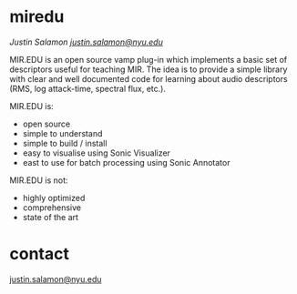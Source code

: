 miredu
======
*Justin Salamon <justin.salamon@nyu.edu>*

MIR.EDU is an open source vamp plug-in which implements a basic set of 
descriptors useful for teaching MIR. The idea is to provide a simple library with clear and well 
documented code for learning about audio descriptors (RMS, log attack-time, spectral flux, etc.).

MIR.EDU is:
- open source
- simple to understand
- simple to build / install
- easy to visualise using Sonic Visualizer
- east to use for batch processing using Sonic Annotator

MIR.EDU is not:
- highly optimized
- comprehensive
- state of the art

contact
=======
justin.salamon@nyu.edu
